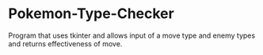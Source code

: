 # Pokemon-Type-Checker
Program that uses tkinter and allows input of a move type and enemy types and returns effectiveness of move.
